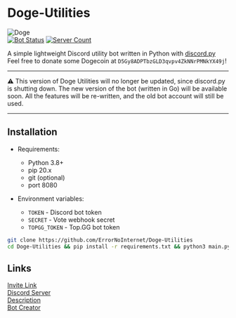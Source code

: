 # Doge-Utilities
![Doge](https://media.discordapp.net/attachments/843240892147826689/873809662506573884/Doge.png?width=250&height=250)\
[![Bot Status](https://top.gg/api/widget/status/854965721805226005.svg?noavatar=true)](https://top.gg/bot/854965721805226005)
[![Server Count](https://top.gg/api/widget/servers/854965721805226005.svg?noavatar=true)](https://top.gg/bot/854965721805226005)

A simple lightweight Discord utility bot written in Python with [discord.py](https://github.com/Rapptz/discord.py)\
Feel free to donate some Dogecoin at `D5Gy8ADPTbzGLD3qvpv4ZkNNrPMNkYX49j`!

---

⚠️ This version of Doge Utilities will no longer be updated, since discord.py is shutting down. The new version of the bot (written in Go) will be available soon. All the features will be re-written, and the old bot account will still be used.

---

## Installation
- Requirements:
  - Python 3.8+
  - pip 20.x
  - git (optional)
  - port 8080

- Environment variables:
  - `TOKEN` - Discord bot token
  - `SECRET` - Vote webhook secret
  - `TOPGG_TOKEN` - Top.GG bot token

```sh
git clone https://github.com/ErrorNoInternet/Doge-Utilities
cd Doge-Utilities && pip install -r requirements.txt && python3 main.py
```

## Links
[Invite Link](https://discord.com/oauth2/authorize?client_id=854965721805226005&permissions=8&&scope=bot)\
[Discord Server](https://discord.gg/3Tp7R8FUsC)\
[Description](https://github.com/ErrorNoInternet/Doge-Utilities/blob/main/DESCRIPTION.md)\
[Bot Creator](https://discord.com/users/531392146767347712)
